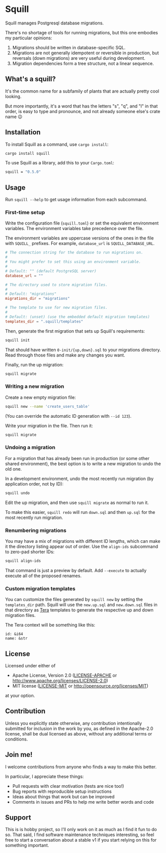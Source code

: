 # Squill

Squill manages Postgresql database migrations.

There's no shortage of tools for running migrations, but this one embodies my
particular opinions:

1. Migrations should be written in database-specific SQL.
2. Migrations are not generally idempotent or reversible in production, but
   reversals (down migrations) are very useful during development.
3. Migration dependencies form a tree structure, not a linear sequence.

## What's a squill?

It's the common name for a subfamily of plants that are actually pretty cool looking.

But more importantly, it's a word that has the letters "s", "q", and "l" in
that order, is easy to type and pronounce, and not already someone else's crate
name 😉

## Installation

To install Squill as a command, use `cargo install`:

```bash
cargo install squill
```

To use Squill as a library, add this to your `Cargo.toml`:

```bash
squill = "0.5.0"
```

## Usage

Run `squill --help` to get usage information from each subcommand.

### First-time setup

Write the configuration file (`squill.toml`) or set the equivalent environment
variables. The environment variables take precedence over the file.

The environment variables are uppercase versions of the ones in the file with
`SQUILL_` prefixes. For example, `database_url` is `SQUILL_DATABASE_URL`.

```toml
# The connection string for the database to run migrations on.
#
# You might prefer to set this using an environment variable.
#
# Default: "" (default PostgreSQL server)
database_url = ""

# The directory used to store migration files.
#
# Default: "migrations"
migrations_dir = "migrations"

# The template to use for new migration files.
#
# Default: (unset) (use the embedded default migration templates)
templates_dir = ".squill/templates"
```

Then, generate the first migration that sets up Squill's requirements:

```bash
squill init
```

That should have written `0-init/{up,down}.sql` to your migrations directory.
Read through those files and make any changes you want.

Finally, run the up migration:

```bash
squill migrate
```

### Writing a new migration

Create a new empty migration file:

```bash
squill new --name 'create_users_table'
```

(You can override the automatic ID generation with `--id 123`).

Write your migration in the file. Then run it:

```bash
squill migrate
```

### Undoing a migration

For a migration that has already been run in production (or some other shared
environment), the best option is to write a new migration to undo the old one.

In a development environment, undo the most recently run migration (by
application order, not by ID):

```bash
squill undo
```

Edit the up migration, and then use `squill migrate` as normal to run it.

To make this easier, `squill redo` will run `down.sql` and then `up.sql` for the
most recently run migration.

### Renumbering migrations

You may have a mix of migrations with different ID lengths, which can make it
the directory listing appear out of order. Use the `align-ids` subcommand to
zero-pad shorter IDs:

```bash
squill align-ids
```

That command is just a preview by default. Add `--execute` to actually execute
all of the proposed renames.

### Custom migration templates

You can customize the files generated by `squill new` by setting the
`templates_dir` path. Squill will use the `new.up.sql` and `new.down.sql` files
in that directory as [Tera] templates to generate the respective up and down
migration files.

[Tera]: https://tera.netlify.app/

The Tera context will be something like this:
```
id: &i64
name: &str
```

## License

Licensed under either of

 * Apache License, Version 2.0
   ([LICENSE-APACHE](LICENSE-APACHE) or http://www.apache.org/licenses/LICENSE-2.0)
 * MIT license
   ([LICENSE-MIT](LICENSE-MIT) or http://opensource.org/licenses/MIT)

at your option.

## Contribution

Unless you explicitly state otherwise, any contribution intentionally submitted
for inclusion in the work by you, as defined in the Apache-2.0 license, shall be
dual licensed as above, without any additional terms or conditions.

## Join me!

I welcome contributions from anyone who finds a way to make this better.

In particular, I appreciate these things:
- Pull requests with clear motivation (tests are nice too!)
- Bug reports with reproducible setup instructions
- Ideas about things that work but can be improved
- Comments in issues and PRs to help me write better words and code

## Support

This is is hobby project, so I'll only work on it as much as I find it fun to
do so. That said, I find software maintenance techniques interesting, so feel
free to start a conversation about a stable v1 if you start relying on this for
something important.
